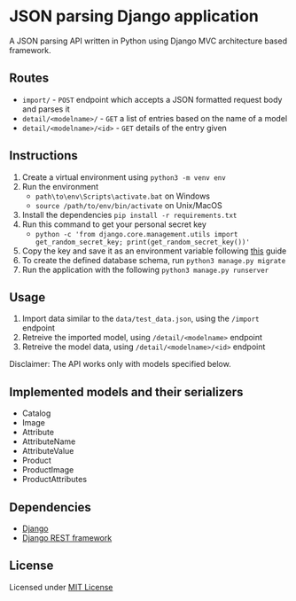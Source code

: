 # JSON parsing Django application

A JSON parsing API written in Python using Django MVC architecture based framework.

## Routes

- `import/` - `POST` endpoint which accepts a JSON formatted request body and parses it
- `detail/<modelname>/` - `GET` a list of entries based on the name of a model
- `detail/<modelname>/<id>` - `GET` details of the entry given

## Instructions

1. Create a virtual environment using `python3 -m venv env`
2. Run the environment
   - `path\to\env\Scripts\activate.bat` on Windows
   - `source /path/to/env/bin/activate` on Unix/MacOS
3. Install the dependencies `pip install -r requirements.txt`
4. Run this command to get your personal secret key
   - `python -c 'from django.core.management.utils import get_random_secret_key; print(get_random_secret_key())'`
5. Copy the key and save it as an environment variable following [this](https://www3.ntu.edu.sg/home/ehchua/programming/howto/Environment_Variables.html) guide
6. To create the defined database schema, run `python3 manage.py migrate`
7. Run the application with the following `python3 manage.py runserver`

## Usage

1. Import data similar to the `data/test_data.json`, using the `/import` endpoint
2. Retreive the imported model, using `/detail/<modelname>` endpoint
3. Retreive the model data, using `/detail/<modelname>/<id>` endpoint

Disclaimer: The API works only with models specified below.

## Implemented models and their serializers

- Catalog
- Image
- Attribute
- AttributeName
- AttributeValue
- Product
- ProductImage
- ProductAttributes

## Dependencies

- [Django](https://github.com/django/django)
- [Django REST framework](https://github.com/encode/django-rest-framework)

## License

Licensed under [MIT License](https://github.com/divine-within/django-json-parser/blob/main/LICENSE)
